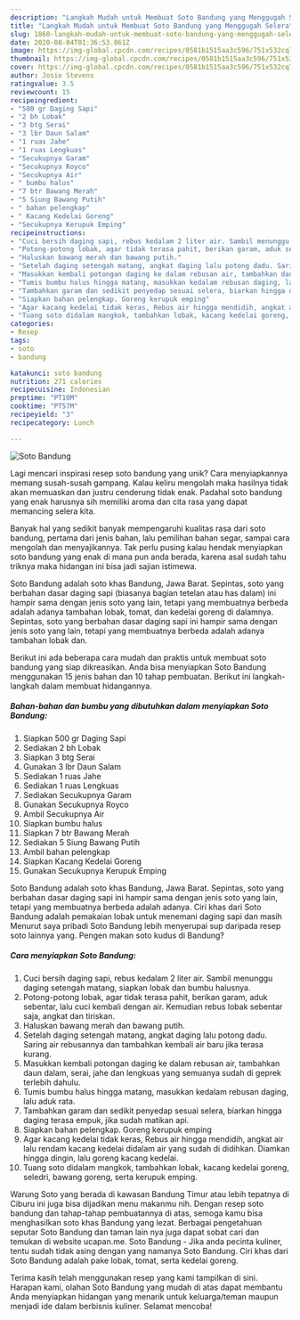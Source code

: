 ```yaml
---
description: "Langkah Mudah untuk Membuat Soto Bandung yang Menggugah Selera"
title: "Langkah Mudah untuk Membuat Soto Bandung yang Menggugah Selera"
slug: 1860-langkah-mudah-untuk-membuat-soto-bandung-yang-menggugah-selera
date: 2020-08-04T01:36:53.861Z
image: https://img-global.cpcdn.com/recipes/0581b1515aa3c596/751x532cq70/soto-bandung-foto-resep-utama.jpg
thumbnail: https://img-global.cpcdn.com/recipes/0581b1515aa3c596/751x532cq70/soto-bandung-foto-resep-utama.jpg
cover: https://img-global.cpcdn.com/recipes/0581b1515aa3c596/751x532cq70/soto-bandung-foto-resep-utama.jpg
author: Josie Stevens
ratingvalue: 3.5
reviewcount: 15
recipeingredient:
- "500 gr Daging Sapi"
- "2 bh Lobak"
- "3 btg Serai"
- "3 lbr Daun Salam"
- "1 ruas Jahe"
- "1 ruas Lengkuas"
- "Secukupnya Garam"
- "Secukupnya Royco"
- "Secukupnya Air"
- " bumbu halus"
- "7 btr Bawang Merah"
- "5 Siung Bawang Putih"
- " bahan pelengkap"
- " Kacang Kedelai Goreng"
- "Secukupnya Kerupuk Emping"
recipeinstructions:
- "Cuci bersih daging sapi, rebus kedalam 2 liter air. Sambil menunggu daging setengah matang, siapkan lobak dan bumbu halusnya."
- "Potong-potong lobak, agar tidak terasa pahit, berikan garam, aduk sebentar, lalu cuci kembali dengan air. Kemudian rebus lobak sebentar saja, angkat dan tiriskan."
- "Haluskan bawang merah dan bawang putih."
- "Setelah daging setengah matang, angkat daging lalu potong dadu. Saring air rebusannya dan tambahkan kembali air baru jika terasa kurang."
- "Masukkan kembali potongan daging ke dalam rebusan air, tambahkan daun dalam, serai, jahe dan lengkuas yang semuanya sudah di geprek terlebih dahulu."
- "Tumis bumbu halus hingga matang, masukkan kedalam rebusan daging, lalu aduk rata."
- "Tambahkan garam dan sedikit penyedap sesuai selera, biarkan hingga daging terasa empuk, jika sudah matikan api."
- "Siapkan bahan pelengkap. Goreng kerupuk emping"
- "Agar kacang kedelai tidak keras, Rebus air hingga mendidih, angkat air lalu rendam kacang kedelai didalam air yang sudah di didihkan. Diamkan hingga dingin, lalu goreng kacang kedelai."
- "Tuang soto didalam mangkok, tambahkan lobak, kacang kedelai goreng, seledri, bawang goreng, serta kerupuk emping."
categories:
- Resep
tags:
- soto
- bandung

katakunci: soto bandung 
nutrition: 271 calories
recipecuisine: Indonesian
preptime: "PT10M"
cooktime: "PT57M"
recipeyield: "3"
recipecategory: Lunch

---
```



![Soto Bandung](https://img-global.cpcdn.com/recipes/0581b1515aa3c596/751x532cq70/soto-bandung-foto-resep-utama.jpg)

Lagi mencari inspirasi resep soto bandung yang unik? Cara menyiapkannya memang susah-susah gampang. Kalau keliru mengolah maka hasilnya tidak akan memuaskan dan justru cenderung tidak enak. Padahal soto bandung yang enak harusnya sih memiliki aroma dan cita rasa yang dapat memancing selera kita.

Banyak hal yang sedikit banyak mempengaruhi kualitas rasa dari soto bandung, pertama dari jenis bahan, lalu pemilihan bahan segar, sampai cara mengolah dan menyajikannya. Tak perlu pusing kalau hendak menyiapkan soto bandung yang enak di mana pun anda berada, karena asal sudah tahu triknya maka hidangan ini bisa jadi sajian istimewa.

Soto Bandung adalah soto khas Bandung, Jawa Barat. Sepintas, soto yang berbahan dasar daging sapi (biasanya bagian tetelan atau has dalam) ini hampir sama dengan jenis soto yang lain, tetapi yang membuatnya berbeda adalah adanya tambahan lobak, tomat, dan kedelai goreng di dalamnya. Sepintas, soto yang berbahan dasar daging sapi ini hampir sama dengan jenis soto yang lain, tetapi yang membuatnya berbeda adalah adanya tambahan lobak dan.


Berikut ini ada beberapa cara mudah dan praktis untuk membuat soto bandung yang siap dikreasikan. Anda bisa menyiapkan Soto Bandung menggunakan 15 jenis bahan dan 10 tahap pembuatan. Berikut ini langkah-langkah dalam membuat hidangannya.

<!--inarticleads1-->

##### Bahan-bahan dan bumbu yang dibutuhkan dalam menyiapkan Soto Bandung:

1. Siapkan 500 gr Daging Sapi
1. Sediakan 2 bh Lobak
1. Siapkan 3 btg Serai
1. Gunakan 3 lbr Daun Salam
1. Sediakan 1 ruas Jahe
1. Sediakan 1 ruas Lengkuas
1. Sediakan Secukupnya Garam
1. Gunakan Secukupnya Royco
1. Ambil Secukupnya Air
1. Siapkan  bumbu halus
1. Siapkan 7 btr Bawang Merah
1. Sediakan 5 Siung Bawang Putih
1. Ambil  bahan pelengkap
1. Siapkan  Kacang Kedelai Goreng
1. Gunakan Secukupnya Kerupuk Emping


Soto Bandung adalah soto khas Bandung, Jawa Barat. Sepintas, soto yang berbahan dasar daging sapi ini hampir sama dengan jenis soto yang lain, tetapi yang membuatnya berbeda adalah adanya. Ciri khas dari Soto Bandung adalah pemakaian lobak untuk menemani daging sapi dan masih Menurut saya pribadi Soto Bandung lebih menyerupai sup daripada resep soto lainnya yang. Pengen makan soto kudus di Bandung? 

<!--inarticleads2-->

##### Cara menyiapkan Soto Bandung:

1. Cuci bersih daging sapi, rebus kedalam 2 liter air. Sambil menunggu daging setengah matang, siapkan lobak dan bumbu halusnya.
1. Potong-potong lobak, agar tidak terasa pahit, berikan garam, aduk sebentar, lalu cuci kembali dengan air. Kemudian rebus lobak sebentar saja, angkat dan tiriskan.
1. Haluskan bawang merah dan bawang putih.
1. Setelah daging setengah matang, angkat daging lalu potong dadu. Saring air rebusannya dan tambahkan kembali air baru jika terasa kurang.
1. Masukkan kembali potongan daging ke dalam rebusan air, tambahkan daun dalam, serai, jahe dan lengkuas yang semuanya sudah di geprek terlebih dahulu.
1. Tumis bumbu halus hingga matang, masukkan kedalam rebusan daging, lalu aduk rata.
1. Tambahkan garam dan sedikit penyedap sesuai selera, biarkan hingga daging terasa empuk, jika sudah matikan api.
1. Siapkan bahan pelengkap. Goreng kerupuk emping
1. Agar kacang kedelai tidak keras, Rebus air hingga mendidih, angkat air lalu rendam kacang kedelai didalam air yang sudah di didihkan. Diamkan hingga dingin, lalu goreng kacang kedelai.
1. Tuang soto didalam mangkok, tambahkan lobak, kacang kedelai goreng, seledri, bawang goreng, serta kerupuk emping.


Warung Soto yang berada di kawasan Bandung Timur atau lebih tepatnya di Ciburu ini juga bisa dijadikan menu makanmu nih. Dengan resep soto bandung dan tahap-tahap pembuatannya di atas, semoga kamu bisa menghasilkan soto khas Bandung yang lezat. Berbagai pengetahuan seputar Soto Bandung dan taman lain nya juga dapat sobat cari dan temukan di website ucapan.me. Soto Bandung - Jika anda pecinta kuliner, tentu sudah tidak asing dengan yang namanya Soto Bandung. Ciri khas dari Soto Bandung adalah pake lobak, tomat, serta kedelai goreng. 

Terima kasih telah menggunakan resep yang kami tampilkan di sini. Harapan kami, olahan Soto Bandung yang mudah di atas dapat membantu Anda menyiapkan hidangan yang menarik untuk keluarga/teman maupun menjadi ide dalam berbisnis kuliner. Selamat mencoba!
